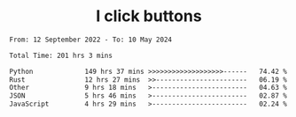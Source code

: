 <h1 align="center">
I click buttons
</h1>

<!--START_SECTION:waka-->

```txt
From: 12 September 2022 - To: 10 May 2024

Total Time: 201 hrs 3 mins

Python             149 hrs 37 mins >>>>>>>>>>>>>>>>>>>------   74.42 %
Rust               12 hrs 27 mins  >>-----------------------   06.19 %
Other              9 hrs 18 mins   >------------------------   04.63 %
JSON               5 hrs 46 mins   >------------------------   02.87 %
JavaScript         4 hrs 29 mins   >------------------------   02.24 %
```

<!--END_SECTION:waka-->

